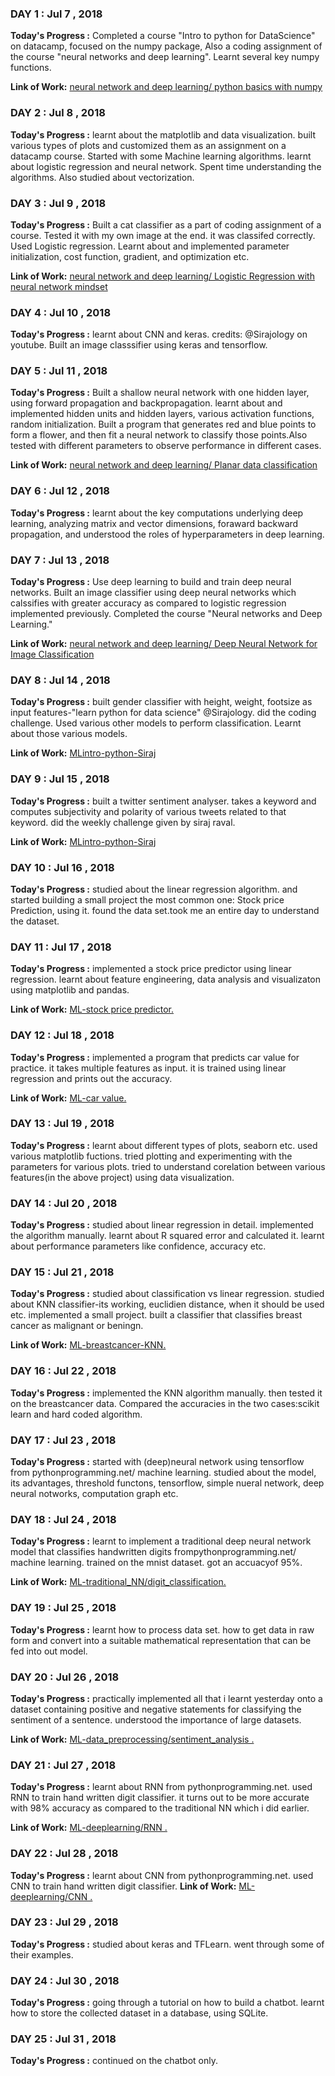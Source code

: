 <h3>DAY 1 : Jul 7 , 2018</h3>

<b>Today's Progress :</b> Completed a course "Intro to python for DataScience" on datacamp, focused on the numpy package, 
Also a coding assignment of the course "neural networks and deep learning".
Learnt several key numpy functions.

<b>Link of Work:</b> <a href="https://hub.coursera-notebooks.org/user/pisufwhumemxcfgqmrhmev/notebooks/Week%202/Python%20Basics%20with%20Numpy/Python%20Basics%20With%20Numpy%20v3.ipynb">neural network and deep learning/ python basics with numpy</a>

<h3>DAY 2 : Jul 8 , 2018</h3>

<b>Today's Progress :</b> learnt about the matplotlib and data visualization. built various types of plots and customized them as an assignment on a datacamp course. Started with some Machine learning algorithms. learnt about logistic regression and neural network. Spent time understanding the algorithms. Also studied about vectorization.

<h3>DAY 3 : Jul 9 , 2018</h3>

<b>Today's Progress :</b> Built a cat classifier as a part of coding assignment of a course. Tested it with my own image at the end. it was classifed correctly. Used Logistic regression. Learnt about and implemented parameter initialization, cost function, gradient, and optimization etc.

<b>Link of Work:</b> <a href="https://hub.coursera-notebooks.org/user/pisufwhumemxcfgqmrhmev/notebooks/Week%202/Logistic%20Regression%20as%20a%20Neural%20Network/Logistic%20Regression%20with%20a%20Neural%20Network%20mindset%20v5.ipynb#">neural network and deep learning/ Logistic Regression with neural network mindset</a>

<h3>DAY 4 : Jul 10 , 2018</h3>

<b>Today's Progress :</b> learnt about CNN and keras. credits: @Sirajology on youtube. Built an image classsifier using keras and tensorflow.

<h3>DAY 5 : Jul 11 , 2018</h3>

<b>Today's Progress :</b> Built a shallow neural network with one hidden layer, using forward propagation and backpropagation.
learnt about and implemented hidden units and hidden layers, various activation functions, random initialization. Built a program that generates red and blue points to form a flower, and then fit a neural network to classify those points.Also tested with different parameters to observe performance in different cases.

<b>Link of Work:</b> <a href="https://hub.coursera-notebooks.org/user/pisufwhumemxcfgqmrhmev/notebooks/Week%203/Planar%20data%20classification%20with%20one%20hidden%20layer/Planar%20data%20classification%20with%20one%20hidden%20layer%20v5.ipynb">neural network and deep learning/ Planar data classification </a>

<h3>DAY 6 : Jul 12 , 2018</h3>

<b>Today's Progress :</b> learnt about the key computations underlying deep learning, analyzing matrix and vector dimensions, foraward backward propagation, and understood the roles of hyperparameters in deep learning.

<h3>DAY 7 : Jul 13 , 2018</h3>

<b>Today's Progress :</b> Use deep learning to build and train deep neural networks. Built an image classifier using deep neural networks which calssifies with greater accuracy as compared to logistic regression implemented previously. Completed the course "Neural networks and Deep Learning."

<b>Link of Work:</b> <a href="https://hub.coursera-notebooks.org/user/pisufwhumemxcfgqmrhmev/notebooks/Week%204/Deep%20Neural%20Network%20Application:%20Image%20Classification/Deep%20Neural%20Network%20-%20Application%20v8.ipynb#">neural network and deep learning/ Deep Neural Network for Image Classification </a>

<h3>DAY 8 : Jul 14 , 2018</h3>

<b>Today's Progress :</b> built gender classifier with height, weight, footsize as input features-"learn python for data science" @Sirajology. did the coding challenge. Used various other models to perform classification. Learnt about those various models.

<b>Link of Work:</b> <a href="https://github.com/sharma-r/MLintro-python-Siraj/blob/master/genderclassification.py"> MLintro-python-Siraj </a>

<h3>DAY 9 : Jul 15 , 2018</h3>

<b>Today's Progress :</b> built a twitter sentiment analyser. takes a keyword and computes subjectivity and polarity of various tweets related to that keyword. did the weekly challenge given by siraj raval.

<b>Link of Work:</b> <a href="https://github.com/sharma-r/MLintro-python-Siraj/blob/master/twittersenti_challenge.py"> MLintro-python-Siraj </a>


<h3>DAY 10 : Jul 16 , 2018</h3>

<b>Today's Progress :</b> studied about the linear regression algorithm. and started building a small project the most common one: Stock price Prediction, using it. found the data set.took me an entire day to understand the dataset.


<h3>DAY 11 : Jul 17 , 2018</h3>

<b>Today's Progress :</b> implemented a stock price predictor using linear regression. learnt about feature engineering, data analysis and visualizaton using matplotlib and pandas.

<b>Link of Work:</b> <a href="https://github.com/sharma-r/ML_projects./blob/master/stock_price_predictor.py"> ML-stock price predictor. </a>


<h3>DAY 12 : Jul 18 , 2018</h3>

<b>Today's Progress :</b> implemented a program that predicts car value for practice. it takes multiple features as input. it is trained using linear regression and prints out the accuracy. 

<b>Link of Work:</b> <a href="https://github.com/sharma-r/ML_projects./blob/master/car_price.py"> ML-car value.</a>


<h3>DAY 13 : Jul 19 , 2018</h3>

<b>Today's Progress :</b> learnt about different types of plots, seaborn etc. used various matplotlib fuctions. tried plotting and experimenting with the parameters for various plots. tried to understand corelation between various features(in the above project) using data visualization.


<h3>DAY 14 : Jul 20 , 2018</h3>

<b>Today's Progress :</b> studied about linear regression in detail. implemented the algorithm manually. learnt about R squared error and calculated it. learnt about performance parameters like confidence, accuracy etc.


<h3>DAY 15 : Jul 21 , 2018</h3>

<b>Today's Progress :</b> studied about classification vs linear regression. studied about KNN classifier-its working, euclidien distance, when it should be used etc. implemented a small project. built a classifier that classifies breast cancer as malignant or beningn.   

<b>Link of Work:</b> <a href="https://github.com/sharma-r/ML_projects./blob/master/breast_cancer.py"> ML-breastcancer-KNN.</a>


<h3>DAY 16 : Jul 22 , 2018</h3>

<b>Today's Progress :</b> implemented the KNN algorithm manually. then tested it on the breastcancer data. Compared the accuracies in the two cases:scikit learn and hard coded algorithm. 


<h3>DAY 17 : Jul 23 , 2018</h3>

<b>Today's Progress :</b> started with (deep)neural network using tensorflow from pythonprogramming.net/ machine learning. studied about the model, its advantages, threshold functons, tensorflow, simple nueral network, deep neural notworks, computation graph etc.


<h3>DAY 18 : Jul 24 , 2018</h3>

<b>Today's Progress :</b> learnt to implement a traditional deep neural network model that classifies handwritten digits frompythonprogramming.net/ machine learning. trained on the mnist dataset. got an accuacyof 95%.   

<b>Link of Work:</b> <a href="https://github.com/sharma-r/ML_projects./blob/master/deep_learning_digit_recog.py"> ML-traditional_NN/digit_classification.</a>


<h3>DAY 19 : Jul 25 , 2018</h3>

<b>Today's Progress :</b> learnt how to process data set. how to get data in raw form and convert into a suitable mathematical representation that can be fed into out model.  


<h3>DAY 20 : Jul 26 , 2018</h3>

<b>Today's Progress :</b> practically implemented all that i learnt yesterday onto a dataset containing positive and negative statements for classifying the sentiment of a sentence. understood the importance of large datasets. 

<b>Link of Work:</b> <a href="https://github.com/sharma-r/ML_projects./blob/master/create_sentiment_featuresets.py"> ML-data_preprocessing/sentiment_analysis .</a>


<h3>DAY 21 : Jul 27 , 2018</h3>

<b>Today's Progress :</b> learnt about RNN from pythonprogramming.net. used RNN to train hand written digit classifier. it turns out to be more accurate with 98% accuracy  as compared to the traditional NN which i did earlier.

<b>Link of Work:</b> <a href="https://github.com/sharma-r/ML_projects./blob/master/recurrent_neural_network.py"> ML-deeplearning/RNN .</a>


<h3>DAY 22 : Jul 28 , 2018</h3>

<b>Today's Progress :</b> learnt about CNN from pythonprogramming.net. used CNN to train hand written digit classifier.
<b>Link of Work:</b> <a href="https://github.com/sharma-r/ML_projects./blob/master/cnn_dr.py"> ML-deeplearning/CNN .</a>

<h3>DAY 23 : Jul 29 , 2018</h3>

<b>Today's Progress :</b> studied about keras and TFLearn. went through some of their examples.

<h3>DAY 24 : Jul 30 , 2018</h3>

<b>Today's Progress :</b> going through a tutorial on how to build a chatbot. learnt how to store the collected dataset in a database, using SQLite.

<h3>DAY 25 : Jul 31 , 2018</h3>

<b>Today's Progress :</b> continued on the chatbot only.























